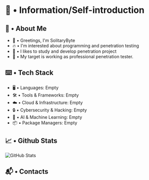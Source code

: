 # 📰 • Information/Self-introduction
## 👀 • About Me
- 👋 • Greetings, I'm SolitaryByte
- 🔥 • I'm interested about programming and penetration testing
- 🚀 • I likes to study and develop penetration project
- 🎯 • My target is working as professional penetration tester.
## ⌨️ • Tech Stack
- 🖥️ • Languages: Empty
- 🛠️ • Tools & Frameworks: Empty
- ☁️ • Cloud & Infrastructure: Empty
- 🔒 • Cybersecurity & Hacking: Empty
- 🧠 • AI & Machine Learning: Empty
- 📦 • Package Managers: Empty
## 📈 • Github Stats
![GitHub Stats](https://github-readme-stats.vercel.app/api?username=SolitaryByte&show_icons=true&theme=tokyonight)
## 📬 • Contacts
